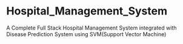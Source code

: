 # Hospital_Management_System
A Complete Full Stack Hospital Management System integrated with Disease Prediction System using SVM(Support Vector Machine) 

